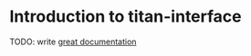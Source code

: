 # Introduction to titan-interface

TODO: write [great documentation](http://jacobian.org/writing/what-to-write/)
